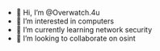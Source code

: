 - 👋 Hi, I’m @Overwatch.4u
- 👀 I’m interested in computers 
- 🌱 I’m currently learning network security
- 💞️ I’m looking to collaborate on osint 

<!---
potato2058/potato2058 is a ✨ special ✨ repository because its `README.md` (this file) appears on your GitHub profile.
You can click the Preview link to take a look at your changes.
--->
